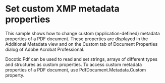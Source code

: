 # Set custom XMP metadata properties
This sample shows how to change custom (application-defined) metadata properties of a PDF document. These properties are displayed in the Additional Metadata view and on the Custom tab of Document Properties dialog of Adobe Acrobat Professional.

Docotic.Pdf can be used to read and set strings, arrays of different types and structures as custom properties. To access custom metadata properties of a PDF document, use PdfDocument.Metadata.Custom property.

